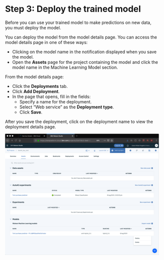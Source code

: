 # Step 3: Deploy the trained model

Before you can use your trained model to make predictions on new data, you must deploy the model.

You can deploy the model from the model details page. You can access the model details page in one of these ways:

* Clicking on the model name in the notification displayed when you save the model.
* Open the **Assets** page for the project containing the model and click the model name in the Machine Learning Model section.

From the model details page:

* Click the **Deployments** tab.
* Click **Add Deployment**.
* In the page that opens, fill in the fields:
  * Specify a name for the deployment.
  * Select “Web service” as the **Deployment type**.
  * Click **Save**.

After you save the deployment, click on the deployment name to view the deployment details page.

![](../.gitbook/assets/image%20%282%29.png)

